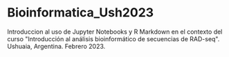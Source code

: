 # Bioinformatica_Ush2023
Introduccion al uso de Jupyter Notebooks y R Markdown en el contexto del curso "Introducción al análisis bioinformático de secuencias de RAD-seq". Ushuaia, Argentina. Febrero 2023.

